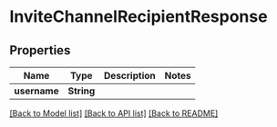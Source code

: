 # InviteChannelRecipientResponse

## Properties

Name | Type | Description | Notes
------------ | ------------- | ------------- | -------------
**username** | **String** |  | 

[[Back to Model list]](../README.md#documentation-for-models) [[Back to API list]](../README.md#documentation-for-api-endpoints) [[Back to README]](../README.md)


